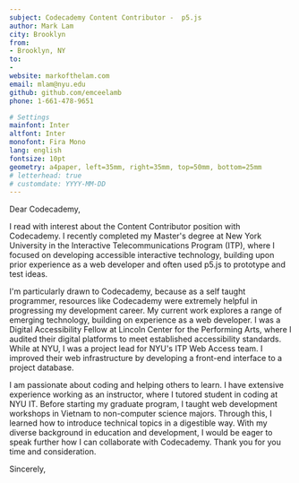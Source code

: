 ```yaml
---
subject: Codecademy Content Contributor -  p5.js 
author: Mark Lam
city: Brooklyn
from:
- Brooklyn, NY
to: 
-   
website: markofthelam.com
email: mlam@nyu.edu
github: github.com/emceelamb
phone: 1-661-478-9651

# Settings
mainfont: Inter
altfont: Inter 
monofont: Fira Mono
lang: english
fontsize: 10pt
geometry: a4paper, left=35mm, right=35mm, top=50mm, bottom=25mm
# letterhead: true
# customdate: YYYY-MM-DD
---
```


Dear Codecademy,

I read with interest about the Content Contributor position with Codecademy. I recently completed my Master's degree at New York University in the Interactive Telecommunications Program (ITP), where I focused on developing accessible interactive technology, building upon prior experience as a web developer and often used p5.js to prototype and test ideas.

I'm particularly drawn to Codecademy, because as a self taught programmer, resources like Codecademy were extremely helpful in progressing my development career. My current work explores a range of emerging technology, building on experience as a web developer. I was a Digital Accessibility Fellow at Lincoln Center for the Performing Arts, where I audited their digital platforms to meet established accessibility standards. While at NYU, I was a project lead for NYU's ITP Web Access team. I improved their web infrastructure by developing a front-end interface to a project database. 

I am passionate about coding and helping others to learn. I have extensive experience working as an instructor, where I tutored student in coding at NYU IT. Before starting my graduate program, I taught web development workshops in Vietnam to non-computer science majors. Through this, I learned how to introduce technical topics in a digestible way. With my diverse background in education and development, I would be eager to speak further how I can collaborate with Codecademy. Thank you for you time and consideration.


Sincerely,
